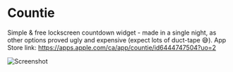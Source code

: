 # Countie
Simple & free lockscreen countdown widget - made in a single night, as other options proved ugly and expensive (expect lots of duct-tape 😅). App Store link: https://apps.apple.com/ca/app/countie/id6444747504?uo=2

![Screenshot](https://github.com/hectorcarrion/Countie/blob/main/Screenshot%202022-11-24%20at%209.52.04%20PM.png "Screenshot")
